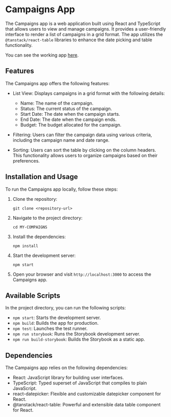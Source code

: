 # Campaigns App

The Campaigns app is a web application built using React and TypeScript that allows users to view and manage campaigns.
It provides a user-friendly interface to render a list of campaigns in a grid format.
The app utilizes the `@tanstack/react-table` libraries to enhance the date picking and table functionality.

You can see the working app [here](https://amazing-brigadeiros-08b6aa.netlify.app/).

## Features

The Campaigns app offers the following features:

- List View: Displays campaigns in a grid format with the following details:

  - Name: The name of the campaign.
  - Status: The current status of the campaign.
  - Start Date: The date when the campaign starts.
  - End Date: The date when the campaign ends.
  - Budget: The budget allocated for the campaign.

- Filtering: Users can filter the campaign data using various criteria, including the campaign name and date range.

- Sorting: Users can sort the table by clicking on the column headers. This functionality allows users to organize campaigns based on their preferences.

## Installation and Usage

To run the Campaigns app locally, follow these steps:

1. Clone the repository:

   ```
   git clone <repository-url>
   ```

2. Navigate to the project directory:

   ```
   cd MY-COMPAIGNS
   ```

3. Install the dependencies:

   ```
   npm install
   ```

4. Start the development server:

   ```
   npm start
   ```

5. Open your browser and visit `http://localhost:3000` to access the Campaigns app.

## Available Scripts

In the project directory, you can run the following scripts:

- `npm start`: Starts the development server.
- `npm build`: Builds the app for production.
- `npm test`: Launches the test runner.
- `npm run storybook`: Runs the Storybook development server.
- `npm run build-storybook`: Builds the Storybook as a static app.

## Dependencies

The Campaigns app relies on the following dependencies:

- React: JavaScript library for building user interfaces.
- TypeScript: Typed superset of JavaScript that compiles to plain JavaScript.
- react-datepicker: Flexible and customizable datepicker component for React.
- @tanstack/react-table: Powerful and extensible data table component for React.
